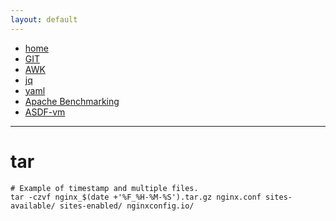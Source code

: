 ```yaml
---
layout: default
---
```

- [home](/index.md)
- [GIT](/tools-git.md)
- [AWK](/tools-awk.md)
- [jq](/tools-jq.md)
- [yaml](/tools-yaml.md)
- [Apache Benchmarking](/tools-apache-bench.md)
- [ASDF-vm](/tools-asdf.md)

---
# tar
```
# Example of timestamp and multiple files.
tar -czvf nginx_$(date +'%F_%H-%M-%S').tar.gz nginx.conf sites-available/ sites-enabled/ nginxconfig.io/
```

